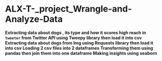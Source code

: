 # ALX-T-_project_Wrangle-and-Analyze-Data
 <b> Extracting data about dogs , its type and how it scores high reach in `tweeter`  from Twitter API  using Tweepy library then load it into csv </b>
 <b> Extracting data about dogs from Img using Requests library  then load it into csv </b>
 <b> Loading 2 csv files into 2 dataframes </b>
 <b> Transforming them using pandas then join them into one dataframe </b>
 <b> Making insights using seaborn </b>
